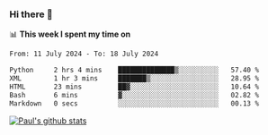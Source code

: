 ### Hi there 👋

📊 **This week I spent my time on**
<!--START_SECTION:waka-->

```txt
From: 11 July 2024 - To: 18 July 2024

Python     2 hrs 4 mins    ██████████████▒░░░░░░░░░░   57.40 %
XML        1 hr 3 mins     ███████▒░░░░░░░░░░░░░░░░░   28.95 %
HTML       23 mins         ██▓░░░░░░░░░░░░░░░░░░░░░░   10.64 %
Bash       6 mins          ▓░░░░░░░░░░░░░░░░░░░░░░░░   02.82 %
Markdown   0 secs          ░░░░░░░░░░░░░░░░░░░░░░░░░   00.13 %
```

<!--END_SECTION:waka-->


[![Paul's github stats](https://github-readme-stats.vercel.app/api?username=mickeyouyou&theme=dracula&show_icons=true)](https://github.com/anuraghazra/github-readme-stats)
